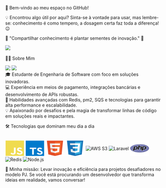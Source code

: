 🚀 Bem-vindo ao meu espaço no GitHub!
<div> <p>💡 Encontrou algo útil por aqui? Sinta-se à vontade para usar, mas lembre-se: conhecimento é como tempero, a dosagem certa faz toda a diferença! 😉</p> </div> <div> <p>🌟 "Compartilhar conhecimento é plantar sementes de inovação." 🌱</p> </div>
<div style="display: inline_block;"> <img height="180em" src="https://github-readme-stats.vercel.app/api?username=CassioGNJ&theme=midnight-purple&show_icons=true"> </div>

👨‍💻 Sobre Mim
<div> <a href="mailto:cassiohjunio7@gmail.com"><img src="https://img.shields.io/badge/-Gmail-%23333?style=for-the-badge&logo=gmail&logoColor=white" target="_blank"></a> <a href="https://www.linkedin.com/in/cassio-div-net/"><img src="https://img.shields.io/badge/LinkedIn-0077B5?style=for-the-badge&logo=linkedin&logoColor=white"></a> </div>
🎓 Estudante de Engenharia de Software com foco em soluções inovadoras.<br>
💻 Experiência em meios de pagamento, integrações bancárias e desenvolvimento de APIs robustas.<br>
🚀 Habilidades avançadas com Redis, pm2, SQS e tecnologias para garantir alta performance e escalabilidade.<br>
💡 Apaixonado por desafios e pela magia de transformar linhas de código em soluções reais e impactantes.<br>

🛠️ Tecnologias que dominam meu dia a dia
<div style="display: inline_block"><br> <img align="center" alt="JS" height="50" width="60" src="https://raw.githubusercontent.com/devicons/devicon/master/icons/javascript/javascript-plain.svg"> <img align="center" alt="TypeScript" height="50" width="60" src="https://raw.githubusercontent.com/devicons/devicon/master/icons/typescript/typescript-plain.svg"> <img align="center" alt="HTML" height="50" width="60" src="https://raw.githubusercontent.com/devicons/devicon/master/icons/html5/html5-original.svg"> <img align="center" alt="CSS" height="50" width="60" src="https://raw.githubusercontent.com/devicons/devicon/master/icons/css3/css3-original.svg"> <img align="center" alt="AWS S3" height="50" width="60" src="https://a0.awsstatic.com/libra-css/images/logos/aws_logo_smile_1200x630.png"> <img align="center" alt="Laravel" height="50" width="60" src="https://cdn.jsdelivr.net/gh/devicons/devicon/icons/laravel/laravel-original.svg"> <img align="center" alt="PHP" height="50" width="60" src="https://raw.githubusercontent.com/devicons/devicon/master/icons/php/php-original.svg"> <img align="center" alt="Redis" height="50" width="60" src="https://cdn.jsdelivr.net/gh/devicons/devicon/icons/redis/redis-original.svg"> <img align="center" alt="Node.js" height="50" width="60" src="https://cdn.jsdelivr.net/gh/devicons/devicon/icons/nodejs/nodejs-original.svg"> </div>


🎯 Minha missão: Levar inovação e eficiência para projetos desafiadores no modelo PJ. Se você está procurando um desenvolvedor que transforma ideias em realidade, vamos conversar!
